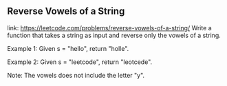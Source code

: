 ## Reverse Vowels of a String 
link: <https://leetcode.com/problems/reverse-vowels-of-a-string/>
Write a function that takes a string as input and reverse only the vowels of a string.


Example 1:
Given s = "hello", return "holle".



Example 2:
Given s = "leetcode", return "leotcede".



Note:
The vowels does not include the letter "y".
